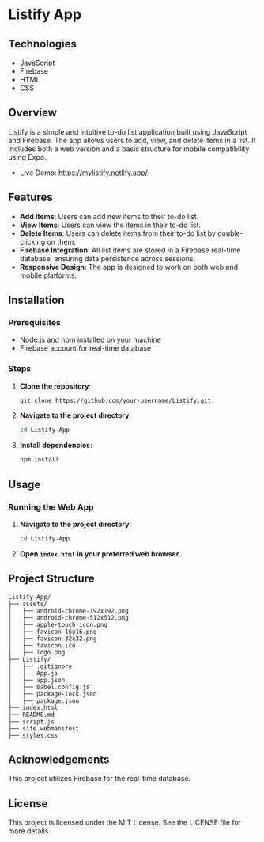 # Listify App

## Technologies

- JavaScript
- Firebase
- HTML
- CSS

## Overview

Listify is a simple and intuitive to-do list application built using JavaScript and Firebase. The app allows users to add, view, and delete items in a list. It includes both a web version and a basic structure for mobile compatibility using Expo.

- Live Demo: https://mylistify.netlify.app/

## Features

- **Add Items**: Users can add new items to their to-do list.
- **View Items**: Users can view the items in their to-do list.
- **Delete Items**: Users can delete items from their to-do list by double-clicking on them.
- **Firebase Integration**: All list items are stored in a Firebase real-time database, ensuring data persistence across sessions.
- **Responsive Design**: The app is designed to work on both web and mobile platforms.

## Installation

### Prerequisites

- Node.js and npm installed on your machine
- Firebase account for real-time database

### Steps

1. **Clone the repository**:
   ```bash
   git clone https://github.com/your-username/Listify.git
   ```
2. **Navigate to the project directory**:
   ```bash
   cd Listify-App
   ```
3. **Install dependencies**:
   ```bash
   npm install
   ```

## Usage

### Running the Web App

1. **Navigate to the project directory**:
   ```bash
   cd Listify-App
   ```
2. **Open `index.html` in your preferred web browser**.

## Project Structure

```plaintext
Listify-App/
├── assets/
│   ├── android-chrome-192x192.png
│   ├── android-chrome-512x512.png
│   ├── apple-touch-icon.png
│   ├── favicon-16x16.png
│   ├── favicon-32x32.png
│   ├── favicon.ico
│   ├── logo.png
├── Listify/
│   ├── .gitignore
│   ├── App.js
│   ├── app.json
│   ├── babel.config.js
│   ├── package-lock.json
│   ├── package.json
├── index.html
├── README.md
├── script.js
├── site.webmanifest
├── styles.css
```

## Acknowledgements

This project utilizes Firebase for the real-time database.

## License

This project is licensed under the MIT License. See the LICENSE file for more details.

